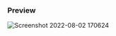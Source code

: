 ### Preview
![Screenshot 2022-08-02 170624](https://user-images.githubusercontent.com/56962807/182349988-f75cb214-3377-4d7c-99e8-d9225b376d32.png)

